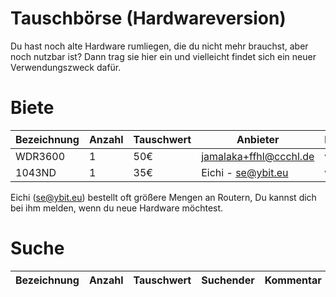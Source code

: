 # Tauschbörse (Hardwareversion)

Du hast noch alte Hardware rumliegen, die du nicht mehr brauchst, aber noch nutzbar ist?
Dann trag sie hier ein und vielleicht findet sich ein neuer Verwendungszweck dafür.

# Biete

| Bezeichnung        | Anzahl | Tauschwert | Anbieter               | Kommentar   |
|--------------------|--------|------------|------------------------|-------------|
| WDR3600            | 1      | 50€        | jamalaka+ffhl@ccchl.de | wie neu     |
| 1043ND             | 1      | 35€        | Eichi - se@ybit.eu     | wie neu     

Eichi (se@ybit.eu) bestellt oft größere Mengen an Routern, Du kannst dich bei ihm melden, wenn du neue Hardware möchtest.

# Suche

| Bezeichnung        | Anzahl | Tauschwert | Suchender | Kommentar                 |
|--------------------|--------|------------|-----------|---------------------------|